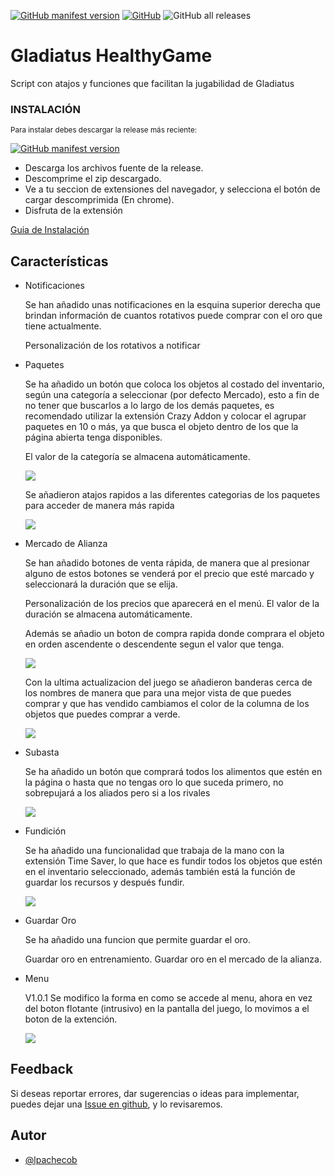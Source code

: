 [![GitHub manifest version](https://img.shields.io/github/manifest-json/v/lpachecob/Gladiatus-HealthyGame?label=Versi%C3%B3n)](https://github.com/lpachecob/Gladiatus-HealthyGame/releases/latest)
[![GitHub](https://img.shields.io/github/license/lpachecob/Gladiatus-HealthyGame)](https://github.com/lpachecob/Gladiatus-HealthyGame/blob/main/LICENSE)
![GitHub all releases](https://img.shields.io/github/downloads/lpachecob/Gladiatus-HealthyGame/total?color=blue&label=Descargas)

# Gladiatus HealthyGame

Script con atajos y funciones que facilitan la jugabilidad de Gladiatus

### INSTALACIÓN

<sub>Para instalar debes descargar la release más reciente:</sub>

[![GitHub manifest version](https://img.shields.io/github/manifest-json/v/lpachecob/Gladiatus-HealthyGame?label=Versi%C3%B3n)](https://github.com/lpachecob/Gladiatus-HealthyGame/releases/latest)

- Descarga los archivos fuente de la release.
- Descomprime el zip descargado.
- Ve a tu seccion de extensiones del navegador, y selecciona el botón de cargar descomprimida (En chrome).
- Disfruta de la extensión

[Guia de Instalación](https://github.com/lpachecob/Gladiatus-HealthyGame/tree/main/images/screenshots/instalacion)

## Características

- Notificaciones
    
    Se han añadido unas notificaciones en la esquina superior derecha que brindan información de cuantos rotativos puede comprar con el oro que tiene actualmente.
    
    Personalización de los rotativos a notificar

- Paquetes

    Se ha añadido un botón que coloca los objetos al costado del inventario, según una categoría a seleccionar (por defecto Mercado), esto a fin de no tener que buscarlos a lo largo de los demás paquetes, es recomendado utilizar la extensión Crazy Addon y colocar el agrupar paquetes en 10 o más, ya que busca el objeto dentro de los que la página abierta tenga disponibles.
    
    El valor de la categoría se almacena automáticamente.
    
    <img src="https://raw.githubusercontent.com/lpachecob/Gladiatus-HealthyGame/main/images/screenshots/Paquetes.png">
    
    Se añadieron atajos rapidos a las diferentes categorias de los paquetes para acceder de manera más rapida
    
     <img src="https://raw.githubusercontent.com/lpachecob/Gladiatus-HealthyGame/main/images/screenshots/ExtenderPaquetes.png?raw=true">

- Mercado de Alianza

    Se han añadido botones de venta rápida, de manera que al presionar alguno de estos botones se venderá por el precio que esté marcado y seleccionará la duración que se elija.

    Personalización de los precios que aparecerá en el menú. El valor de la duración se almacena automáticamente.
    
    Además se añadio un boton de compra rapida donde comprara el objeto en orden ascendente o descendente segun el valor que tenga.
    
    <img src="https://raw.githubusercontent.com/lpachecob/Gladiatus-HealthyGame/main/images/screenshots/MercadoDeAlianza.png?raw=true">

   Con la ultima actualizacion del juego se añadieron banderas cerca de los nombres de manera que para una mejor vista    de que puedes comprar y que has vendido cambiamos el color de la columna de los objetos que puedes comprar a verde.


  <img src="https://raw.githubusercontent.com/lpachecob/Gladiatus-HealthyGame/main/images/screenshots/MAColoreado.png?raw=true">


- Subasta

    Se ha añadido un botón que comprará todos los alimentos que estén en la página o hasta que no tengas oro lo que suceda primero, no sobrepujará a los aliados pero si a los rivales
    
    <img src="https://raw.githubusercontent.com/lpachecob/Gladiatus-HealthyGame/main/images/screenshots/SubastaCompraRapida.png?raw=true">


- Fundición

    Se ha añadido una funcionalidad que trabaja de la mano con la extensión Time Saver, lo que hace es fundir todos los objetos que estén en el inventario seleccionado, además también está la función de guardar los recursos y después fundir.
    
     <img src="https://raw.githubusercontent.com/lpachecob/Gladiatus-HealthyGame/main/images/screenshots/Fundicion.png?raw=true">

- Guardar Oro

    Se ha añadido una funcion que permite guardar el oro.

    Guardar oro en entrenamiento.
    Guardar oro en el mercado de la alianza.

- Menu
    
    V1.0.1 Se modifico la forma en como se accede al menu, ahora en vez del boton flotante (intrusivo) en la pantalla del juego, lo movimos a el boton de la extención.
  
    ![](images/screenshots/Menu.gif)
     


## Feedback

Si deseas reportar errores, dar sugerencias o ideas para implementar, puedes dejar una [Issue en github](https://github.com/lpachecob/Gladiatus-HealthyGame/issues/new), y lo revisaremos.

## Autor

- [@lpachecob](https://github.com/lpachecob)
